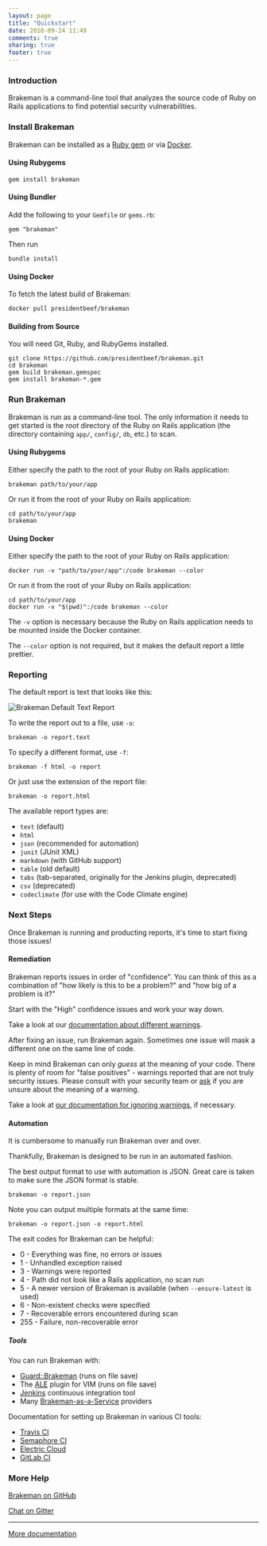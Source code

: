 ```yaml
---
layout: page
title: "Quickstart"
date: 2018-09-24 11:49
comments: true
sharing: true
footer: true
---
```


### Introduction

Brakeman is a command-line tool that analyzes the source code of Ruby on Rails applications to find potential security vulnerabilities.

### Install Brakeman

Brakeman can be installed as a [Ruby gem](https://rubygems.org/) or via [Docker](https://www.docker.com/).

#### Using Rubygems

    gem install brakeman

#### Using Bundler

Add the following to your `Gemfile` or `gems.rb`:

    gem "brakeman"

Then run

    bundle install

#### Using Docker

To fetch the latest build of Brakeman:

    docker pull presidentbeef/brakeman

#### Building from Source

You will need Git, Ruby, and RubyGems installed.

    git clone https://github.com/presidentbeef/brakeman.git
    cd brakeman
    gem build brakeman.gemspec
    gem install brakeman-*.gem

### Run Brakeman

Brakeman is run as a command-line tool. The only information it needs to get started is the *root* directory of the Ruby on Rails application (the directory containing `app/`, `config/`, `db`, etc.) to scan.

#### Using Rubygems

Either specify the path to the root of your Ruby on Rails application:

    brakeman path/to/your/app

Or run it from the root of your Ruby on Rails application:

    cd path/to/your/app
    brakeman 

#### Using Docker

Either specify the path to the root of your Ruby on Rails application:

    docker run -v "path/to/your/app":/code brakeman --color

Or run it from the root of your Ruby on Rails application:

    cd path/to/your/app
    docker run -v "$(pwd)":/code brakeman --color

The `-v` option is necessary because the Ruby on Rails application needs to be mounted inside the Docker container.

The `--color` option is not required, but it makes the default report a little prettier.

### Reporting

The default report is text that looks like this:

![Brakeman Default Text Report](/images/brakeman_text_report.png)

To write the report out to a file, use `-o`:

    brakeman -o report.text

To specify a different format, use `-f`:

    brakeman -f html -o report

Or just use the extension of the report file:

    brakeman -o report.html

The available report types are:

* `text` (default)
* `html`
* `json` (recommended for automation)
* `junit` (JUnit XML)
* `markdown` (with GitHub support)
* `table` (old default)
* `tabs` (tab-separated, originally for the Jenkins plugin, deprecated)
* `csv` (deprecated)
* `codeclimate` (for use with the Code Climate engine)

### Next Steps

Once Brakeman is running and producting reports, it's time to start fixing those issues!

#### Remediation

Brakeman reports issues in order of "confidence". You can think of this as a combination of "how likely is this to be a problem?" and "how big of a problem is it?"

Start with the "High" confidence issues and work your way down.

Take a look at our [documentation about different warnings](/docs/warning_types/).

After fixing an issue, run Brakeman again. Sometimes one issue will mask a different one on the same line of code.

Keep in mind Brakeman can only *guess* at the meaning of your code. There is plenty of room for "false positives" - warnings reported that are not truly security issues. Please consult with your security team or [ask](/contact) if you are unsure about the meaning of a warning.

Take a look at [our documentation for ignoring warnings](https://brakemanscanner.org/docs/ignoring_false_positives/), if necessary.

#### Automation

It is cumbersome to manually run Brakeman over and over.

Thankfully, Brakeman is designed to be run in an automated fashion.

The best output format to use with automation is JSON. Great care is taken to make sure the JSON format is stable.

    brakeman -o report.json

Note you can output multiple formats at the same time:

    brakeman -o report.json -o report.html

The exit codes for Brakeman can be helpful:

* 0 -	Everything was fine, no errors or issues
* 1 -	Unhandled exception raised
* 3 -	Warnings  were reported
* 4 -	Path did not look like a Rails application, no scan run
* 5 -	A newer version of Brakeman is available (when `--ensure-latest` is used)
* 6 -	Non-existent checks were specified
* 7 -	Recoverable errors encountered during scan
* 255 - Failure, non-recoverable error

##### Tools

You can run Brakeman with:

* [Guard::Brakeman](https://github.com/guard/guard-brakeman) (runs on file save)
* The [ALE](https://github.com/w0rp/ale) plugin for VIM (runs on file save)
* [Jenkins](/docs/jenkins) continuous integration tool
* Many [Brakeman-as-a-Service](https://github.com/presidentbeef/brakeman/wiki/Brakeman-as-a-Service) providers

Documentation for setting up Brakeman in various CI tools:

* [Travis CI](https://rietta.com/blog/2017/10/03/automate-security-scans-with-continuous-integration/)
* [Semaphore CI](https://semaphoreci.com/community/tutorials/automatic-security-testing-of-rails-applications-using-brakeman)
* [Electric Cloud](https://electric-cloud.com/plugins/directory/p/brakeman/)
* [GitLab CI](https://medium.com/digital-banking-labs/setup-gitlab-ci-for-a-rails-application-ee38ea8c907d)

### More Help

[Brakeman on GitHub](https://github.com/presidentbeef/brakeman/issues)

[Chat on Gitter](https://gitter.im/presidentbeef/brakeman)

---

[More documentation](/docs)
